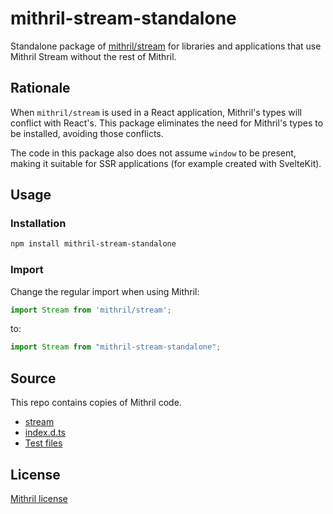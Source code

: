 # mithril-stream-standalone

Standalone package of [mithril/stream](https://github.com/MithrilJS/mithril.js) for libraries and applications that use Mithril Stream without the rest of Mithril.

## Rationale

When `mithril/stream` is used in a React application, Mithril's types will conflict with React's. This package eliminates the need for Mithril's types to be installed, avoiding those conflicts.

The code in this package also does not assume `window` to be present, making it suitable for SSR applications (for example created with SvelteKit).

## Usage

### Installation

```bash
npm install mithril-stream-standalone
```

### Import

Change the regular import when using Mithril:

```js
import Stream from 'mithril/stream';
```

to: 

```js
import Stream from "mithril-stream-standalone";
```

## Source

This repo contains copies of Mithril code.

* [stream](https://github.com/MithrilJS/mithril.js/tree/next/stream)
* [index.d.ts](https://github.com/MithrilJS/mithril.d.ts/blob/master/stream/index.d.ts)
* [Test files](https://github.com/MithrilJS/mithril.js/tree/next/stream/tests)


## License

[Mithril license](https://github.com/MithrilJS/mithril.js/blob/next/LICENSE)

